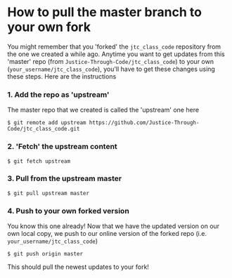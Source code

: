 # How to pull the master branch to your own fork

You might remember that you 'forked' the `jtc_class_code` repository from the one we created a while ago. Anytime you want to get updates from this 'master' repo (from `Justice-Through-Code/jtc_class_code`) to your own (`your_username/jtc_class_code`), you'll have to get these changes using these steps. Here are the instructions

### 1. Add the repo as 'upstream'

The master repo that we created is called the 'upstream' one here

```console
$ git remote add upstream https://github.com/Justice-Through-Code/jtc_class_code.git
```

### 2. 'Fetch' the upstream content
```console
$ git fetch upstream
```

### 3. Pull from the upstream master

```console
$ git pull upstream master
```

### 4. Push to your own forked version

You know this one already! Now that we have the updated version on our own local copy, we push to our online version of the forked repo (i.e. `your_username/jtc_class_code`)

```console
$ git push origin master
```

This should pull the newest updates to your fork!
